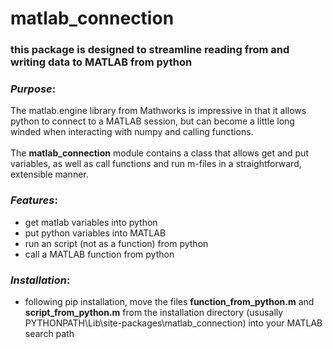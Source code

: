 # matlab_connection

### this package is designed to streamline reading from and writing data to MATLAB from python

### _Purpose_:<br>
The matlab.engine library from Mathworks is impressive in that it allows python to connect to a MATLAB session, but can become a little long winded when interacting with numpy and calling functions.
<br><br>
The **matlab_connection** module contains a class that allows get and put variables, as well as call functions and run m-files in a straightforward, extensible manner.

### _Features_:<br>
- get matlab variables into python
- put python variables into MATLAB
- run an script (not as a function) from python
- call a MATLAB function from python

### _Installation_:<br>
- following pip installation, move the files **function_from_python.m** and **script_from_python.m** from the installation directory (ususally PYTHONPATH\Lib\site-packages\matlab_connection) into your MATLAB search path